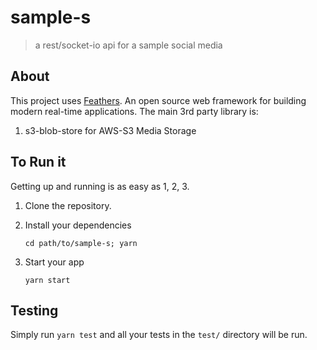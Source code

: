 # sample-s

> a rest/socket-io api for a sample social media

## About

This project uses [Feathers](http://feathersjs.com). An open source web framework for building modern real-time applications. The main 3rd party library is:
1. s3-blob-store for AWS-S3 Media Storage 


## To Run it

Getting up and running is as easy as 1, 2, 3.

1. Clone the repository.
2. Install your dependencies

    ```
    cd path/to/sample-s; yarn
    ```

3. Start your app

    ```
    yarn start
    ```

## Testing

Simply run `yarn test` and all your tests in the `test/` directory will be run.

